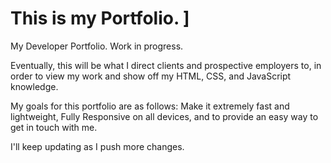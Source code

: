 # This is my Portfolio. ]

My Developer Portfolio. Work in progress.

Eventually, this will be what I direct clients and prospective employers to, in order to view my work and show off my HTML, CSS, and JavaScript knowledge. 

My goals for this portfolio are as follows: Make it extremely fast and lightweight, Fully Responsive on all devices, and to provide an easy way to get in touch with me.

I'll keep updating as I push more changes. 
